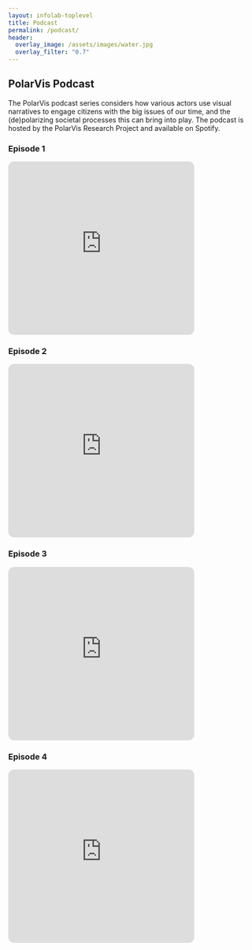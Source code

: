 ```yaml
---
layout: infolab-toplevel
title: Podcast
permalink: /podcast/
header:
  overlay_image: /assets/images/water.jpg
  overlay_filter: "0.7"
---
```


## PolarVis Podcast 

The PolarVis podcast series considers how various actors use visual narratives to engage citizens with the big issues of our time, and the (de)polarizing societal processes this can bring into play. The podcast is hosted by the PolarVis Research Project and available on Spotify. 

### Episode 1 
<iframe style="border-radius:12px" src="https://open.spotify.com/embed/episode/5Ro86IdaHfaFylzCJQFKqQ?utm_source=generator" width="75%" height="352" frameBorder="0" allowfullscreen="" allow="autoplay; clipboard-write; encrypted-media; fullscreen; picture-in-picture" loading="lazy"></iframe>

### Episode 2
<iframe style="border-radius:12px" src="https://open.spotify.com/embed/episode/3mi8fWsFo9SX0m9Mp9IHel?utm_source=generator" width="75%" height="352" frameBorder="0" allowfullscreen="" allow="autoplay; clipboard-write; encrypted-media; fullscreen; picture-in-picture" loading="lazy"></iframe>

### Episode 3
<iframe style="border-radius:12px" src="https://open.spotify.com/embed/episode/5MGhYLERterimeIGSolyCC?utm_source=generator" width="75%" height="352" frameBorder="0" allowfullscreen="" allow="autoplay; clipboard-write; encrypted-media; fullscreen; picture-in-picture" loading="lazy"></iframe>

### Episode 4
<iframe style="border-radius:12px" src="https://open.spotify.com/embed/episode/2IdkfgS3VvyTbpl1ih0OTO?utm_source=generator" width="75%" height="352" frameBorder="0" allowfullscreen="" allow="autoplay; clipboard-write; encrypted-media; fullscreen; picture-in-picture" loading="lazy"></iframe>
